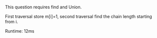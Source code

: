 This question requires find and Union. 

First traversal store m[i]=1,
second traversal find the chain length starting from i.

Runtime: 12ms
